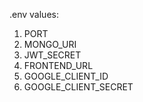 .env values:

<ol>
    <li>PORT</li>
    <li>MONGO_URI </li>
    <li>JWT_SECRET </li>
    <li>FRONTEND_URL</li>
    <li>GOOGLE_CLIENT_ID</li>
    <li>GOOGLE_CLIENT_SECRET</li>
 </ol>
